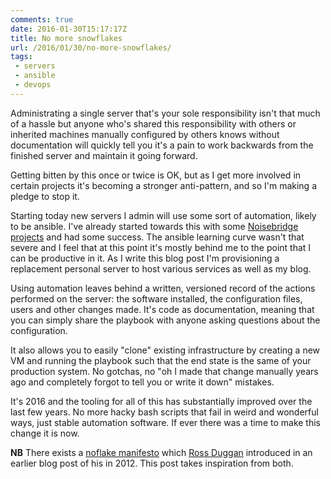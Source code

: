 ```yaml
---
comments: true
date: 2016-01-30T15:17:17Z
title: No more snowflakes
url: /2016/01/30/no-more-snowflakes/
tags:
 - servers
 - ansible
 - devops
---
```


Administrating a single server that's your sole responsibility isn't that much of a
hassle but anyone who's shared this responsibility with others or inherited
machines manually configured by others knows without documentation will quickly
tell you it's a pain to work backwards from the finished server and maintain it
going forward. 

Getting bitten by this once or twice is OK, but as I get more involved in certain projects
it's becoming a stronger anti-pattern, and so I'm making a pledge to stop it. 

Starting today new servers I admin will use some sort of automation, likely to
be ansible. I've already started towards this with some
[Noisebridge projects](https://github.com/patrickod/noisebridge-ansible) and had
some success. The ansible learning curve wasn't that severe and I feel that at
this point it's mostly behind me to the point that I can be productive in it. As
I write this blog post I'm provisioning a replacement personal server to host
various services as well as my blog. 

Using automation leaves behind a written, versioned record of the actions
performed on the server: the software installed, the configuration files, users
and other changes made. It's code as documentation, meaning that you can simply
share the playbook with anyone asking questions about the configuration.

It also allows you to easily "clone" existing infrastructure by creating a new
VM and running the playbook such that the end state is the same of your
production system. No gotchas, no "oh I made that change manually years ago and
completely forgot to tell you or write it down" mistakes.

It's 2016 and the tooling for all of this has substantially improved over the
last few years. No more hacky bash scripts that fail in weird and wonderful
ways, just stable automation software. If ever there was a time to make this
change it is now.

**NB** There exists a [noflake manifesto](http://noflake.org) which
  [Ross Duggan](http://rossduggan.ie/blog/infrastructure/the-noflake-manifesto/index.html)
  introduced in an earlier blog post of his in 2012. This post takes inspiration
  from both.
